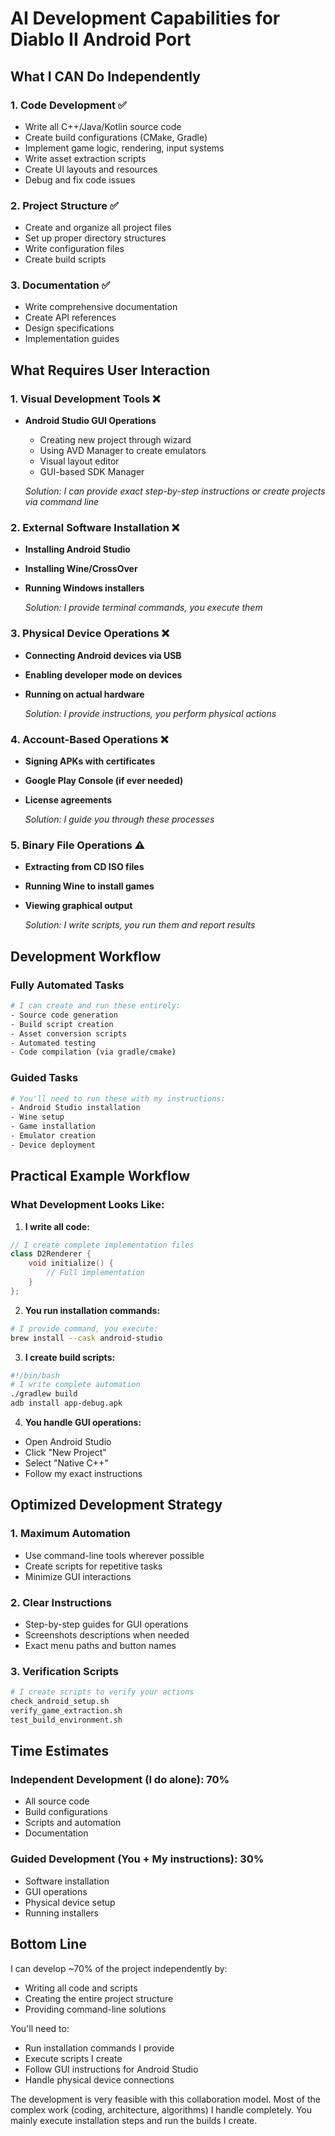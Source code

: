 # AI Development Capabilities for Diablo II Android Port

## What I CAN Do Independently

### 1. Code Development ✅
- Write all C++/Java/Kotlin source code
- Create build configurations (CMake, Gradle)
- Implement game logic, rendering, input systems
- Write asset extraction scripts
- Create UI layouts and resources
- Debug and fix code issues

### 2. Project Structure ✅
- Create and organize all project files
- Set up proper directory structures
- Write configuration files
- Create build scripts

### 3. Documentation ✅
- Write comprehensive documentation
- Create API references
- Design specifications
- Implementation guides

## What Requires User Interaction

### 1. Visual Development Tools ❌
- **Android Studio GUI Operations**
  - Creating new project through wizard
  - Using AVD Manager to create emulators
  - Visual layout editor
  - GUI-based SDK Manager
  
  *Solution: I can provide exact step-by-step instructions or create projects via command line*

### 2. External Software Installation ❌
- **Installing Android Studio**
- **Installing Wine/CrossOver**
- **Running Windows installers**
  
  *Solution: I provide terminal commands, you execute them*

### 3. Physical Device Operations ❌
- **Connecting Android devices via USB**
- **Enabling developer mode on devices**
- **Running on actual hardware**
  
  *Solution: I provide instructions, you perform physical actions*

### 4. Account-Based Operations ❌
- **Signing APKs with certificates**
- **Google Play Console (if ever needed)**
- **License agreements**
  
  *Solution: I guide you through these processes*

### 5. Binary File Operations ⚠️
- **Extracting from CD ISO files**
- **Running Wine to install games**
- **Viewing graphical output**
  
  *Solution: I write scripts, you run them and report results*

## Development Workflow

### Fully Automated Tasks
```bash
# I can create and run these entirely:
- Source code generation
- Build script creation
- Asset conversion scripts
- Automated testing
- Code compilation (via gradle/cmake)
```

### Guided Tasks
```bash
# You'll need to run these with my instructions:
- Android Studio installation
- Wine setup
- Game installation
- Emulator creation
- Device deployment
```

## Practical Example Workflow

### What Development Looks Like:

1. **I write all code:**
```cpp
// I create complete implementation files
class D2Renderer {
    void initialize() {
        // Full implementation
    }
};
```

2. **You run installation commands:**
```bash
# I provide command, you execute:
brew install --cask android-studio
```

3. **I create build scripts:**
```bash
#!/bin/bash
# I write complete automation
./gradlew build
adb install app-debug.apk
```

4. **You handle GUI operations:**
- Open Android Studio
- Click "New Project"
- Select "Native C++"
- Follow my exact instructions

## Optimized Development Strategy

### 1. Maximum Automation
- Use command-line tools wherever possible
- Create scripts for repetitive tasks
- Minimize GUI interactions

### 2. Clear Instructions
- Step-by-step guides for GUI operations
- Screenshots descriptions when needed
- Exact menu paths and button names

### 3. Verification Scripts
```bash
# I create scripts to verify your actions
check_android_setup.sh
verify_game_extraction.sh
test_build_environment.sh
```

## Time Estimates

### Independent Development (I do alone): 70%
- All source code
- Build configurations  
- Scripts and automation
- Documentation

### Guided Development (You + My instructions): 30%
- Software installation
- GUI operations
- Physical device setup
- Running installers

## Bottom Line

I can develop ~70% of the project independently by:
- Writing all code and scripts
- Creating the entire project structure
- Providing command-line solutions

You'll need to:
- Run installation commands I provide
- Execute scripts I create
- Follow GUI instructions for Android Studio
- Handle physical device connections

The development is very feasible with this collaboration model. Most of the complex work (coding, architecture, algorithms) I handle completely. You mainly execute installation steps and run the builds I create.